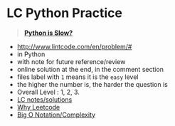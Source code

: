 # LC Python Practice
>[**Python is Slow?**](http://selfboot.cn/2016/07/24/leetcode_guide_why/)

* http://www.lintcode.com/en/problem/#
* in Python
* with note for future reference/review
* online solution at the end, in the comment section
* files label with ` 1 ` means it is the `easy` level
* the higher the number is, the harder the question is
* Overall Level : 1, 2, 3.
* [LC notes/solutions](http://algorithm.yuanbin.me/zh-hans/index.html)
* [Why Leetcode](http://selfboot.cn/2016/07/24/leetcode_guide_why/)
* [Big O Notation/Complexity](http://web.mit.edu/16.070/www/lecture/big_o.pdf)
